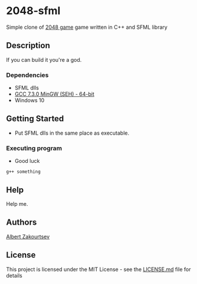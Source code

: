 # 2048-sfml
Simple clone of [2048 game](https://play2048.co/) game written in C++ and SFML library 

## Description

If you can build it you're a god.

### Dependencies

* SFML dlls
* [GCC 7.3.0 MinGW (SEH) - 64-bit](https://www.sfml-dev.org/files/SFML-2.5.1-windows-gcc-7.3.0-mingw-64-bit.zip)
* Windows 10

## Getting Started

* Put SFML dlls in the same place as executable.

### Executing program

* Good luck
```
g++ something
```

## Help

Help me.

## Authors

[Albert Zakourtsev](https://vk.com/ab1let)

## License

This project is licensed under the MIT License - see the [LICENSE.md](https://github.com/h4p4/2048-sfml/blob/master/LICENSE) file for details


